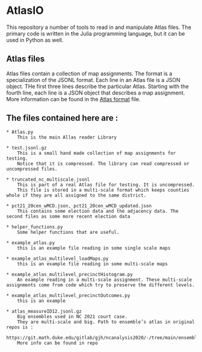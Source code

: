 # AtlasIO

This repository a number of tools to read in and manipulate Atlas files. The primary code is written in the Julia programming language, but it can be used in Python as well.

## Atlas files
    
Atlas files contain a collection of map assignments. The format is a specialization of the JSONL format. Each line in an Atlas file is a JSON object. THe first three lines describe the particular Atlas. Starting with the fourth line, each line is a JSON object that describes a map assignment. More information can be found in the [Atlas format](altas_format.md) file.  

## The files contained here are : 
    * Atlas.py
        This is the main Allas reader Library 

    * test.jsonl.gz
        This is a small hand made collection of map assignments for testing.
        Notice that it is compressed. The library can read compressed or uncompressed files.

    * truncated_nc_multiscale.jsonl
        This is part of a real Atlas file for testing. It is uncompressed. 
        This file is stored in a multi-scale format which keeps counties whole if they are all assigned to the same district. 

    * pct21_20cen_wMCD.json, pct21_20cen_wMCD_updated.json
        This contains some election data and the adjacency data. The second files as some more recent election data

    * helper_functions.py 
        Some helper functions that are useful.

    * example_atlas.py
        this is an example file reading in some single scale maps

    * example_atlas_multilevel_loadMaps.py
        this is an example file reading in some multi-scale maps

    * example_atlas_multilevel_precinctHistogram.py
        An example reading in a multi-scale assignment. These multi-scale assignments come from code which try to preserve the different levels.

    * example_atlas_multilevel_precinctOutcomes.py
        this is an example 
    
    * atlas_measureID12.jsonl.gz
        Big ensembles used in NC 2021 court case.
        They are multi-scale and big. Path to ensemble’s atlas in original repos is : 
        https://git.math.duke.edu/gitlab/gjh/ncanalysis2020/-/tree/main/ensembles/congressional
        More info can be found in repo


